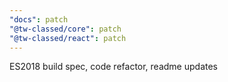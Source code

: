 ```yaml
---
"docs": patch
"@tw-classed/core": patch
"@tw-classed/react": patch
---
```


ES2018 build spec, code refactor, readme updates
